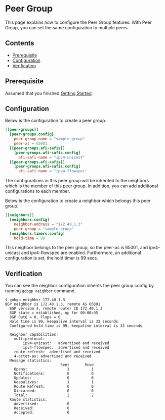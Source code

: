 # Peer Group

This page explains how to configure the Peer Group features.
With Peer Group, you can set the same configuration to multiple peers.

## Contents

- [Prerequisite](#prerequisite)
- [Configuration](#configuration)
- [Verification](#verification)

## Prerequisite

Assumed that you finished [Getting Started](getting-started.md).

## Configuration

Below is the configuration to create a peer group.

```toml
[[peer-groups]]
  [peer-groups.config]
    peer-group-name = "sample-group"
    peer-as = 65001
  [[peer-groups.afi-safis]]
    [peer-groups.afi-safis.config]
      afi-safi-name = "ipv4-unicast"
  [[peer-groups.afi-safis]]
    [peer-groups.afi-safis.config]
      afi-safi-name = "ipv4-flowspec"
```

The configurations in this peer group will be inherited to the neighbors which is the member of this peer group.
In addition, you can add additional configurations to each member.

Below is the configuration to create a neighbor which belongs this peer group.

```toml
[[neighbors]]
  [neighbors.config]
    neighbor-address = "172.40.1.3"
    peer-group = "sample-group"
  [neighbors.timers.config]
    hold-time = 99
```

This neighbor belongs to the peer group, so the peer-as is 65001, and ipv4-unicast and ipv4-flowspec are enabled.
Furthermore, an additional configuration is set, the hold timer is 99 secs.

## Verification

You can see the neighbor configuration inherits the peer group config by running `gobgp neighbor` command.

```shell
$ gobgp neighbor 172.40.1.3
BGP neighbor is 172.40.1.3, remote AS 65001
  BGP version 4, remote router ID 172.40.1.3
  BGP state = established, up for 00:00:05
  BGP OutQ = 0, Flops = 0
  Hold time is 99, keepalive interval is 33 seconds
  Configured hold time is 99, keepalive interval is 33 seconds

  Neighbor capabilities:
    multiprotocol:
        ipv4-unicast:	advertised and received
        ipv4-flowspec:	advertised and received
    route-refresh:	advertised and received
    4-octet-as:	advertised and received
  Message statistics:
                         Sent       Rcvd
    Opens:                  1          1
    Notifications:          0          0
    Updates:                0          0
    Keepalives:             1          1
    Route Refresh:          0          0
    Discarded:              0          0
    Total:                  2          2
  Route statistics:
    Advertised:             0
    Received:               0
    Accepted:               0
```

